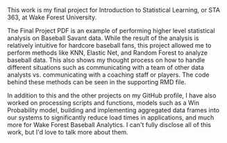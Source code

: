 This work is my final project for Introduction to Statistical Learning, or STA 363, at Wake Forest University.

The Final Project PDF is an example of performing higher level statistical analysis on Baseball Savant data. While the result of the analysis is relatively intuitive for hardcore baseball fans, this project allowed me to perform methods like KNN, Elastic Net, and Random Forest to analyze baseball data. This also shows my thought process on how to handle different situations such as communicating with a team of other data analysts vs. communicating with a coaching staff or players. The code behind these methods can be seen in the supporting RMD file.

In addition to this and the other projects on my GitHub profile, I have also worked on processing scripts and functions, models such as a Win Probability model, building and implementing aggregated data frames into our systems to significantly reduce load times in applications, and much more for Wake Forest Baseball Analytics. I can't fully disclose all of this work, but I'd love to talk more about them.
